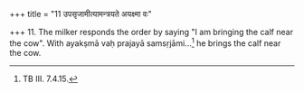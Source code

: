 +++
title = "11 उपसृजामीत्यामन्त्रयते अयक्ष्मा वः"

+++
11. The milker responds the order by saying "I am bringing the calf near the cow". With ayakṣmā vaḥ prajayā samsṛjāmi...[^1] he brings the calf near the cow.  

[^1]: TB III. 7.4.15.  
